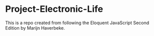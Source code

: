 # Project-Electronic-Life
This is a repo created from following the Eloquent JavaScript Second Edition by Marijn Haverbeke. 
